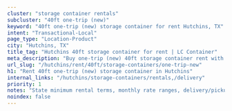 ```yaml
---
cluster: "storage container rentals"
subcluster: "40ft one-trip (new)"
keyword: "40ft one-trip (new) storage container for rent Hutchins, TX"
intent: "Transactional-Local"
page_type: "Location-Product"
city: "Hutchins, TX"
title_tag: "Hutchins 40ft storage container for rent | LC Container"
meta_description: "Buy one-trip (new) 40ft storage container rent with local delivery in Hutchins, TX. LC Container — local Since 2003. Request a fast quote today."
url_slug: "/hutchins/rent/40ft/storage-containers/one-trip-new"
h1: "Rent 40ft one-trip (new) storage container in Hutchins"
internal_links: "/hutchins/storage-containers/rentals,/delivery"
priority: 1
notes: "State minimum rental terms, monthly rate ranges, delivery/pickup fees, service area."
noindex: false
---
```


<!-- TODO: Add unique city/inventory copy, images, and internal links here. -->

